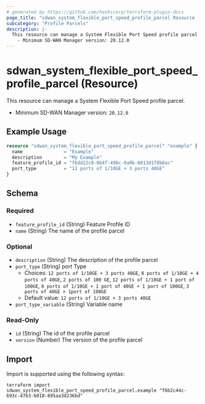 ```yaml
---
# generated by https://github.com/hashicorp/terraform-plugin-docs
page_title: "sdwan_system_flexible_port_speed_profile_parcel Resource - terraform-provider-sdwan"
subcategory: "Profile Parcels"
description: |-
  This resource can manage a System Flexible Port Speed profile parcel.
    - Minimum SD-WAN Manager version: 20.12.0
---
```


# sdwan_system_flexible_port_speed_profile_parcel (Resource)

This resource can manage a System Flexible Port Speed profile parcel.
  - Minimum SD-WAN Manager version: `20.12.0`

## Example Usage

```terraform
resource "sdwan_system_flexible_port_speed_profile_parcel" "example" {
  name               = "Example"
  description        = "My Example"
  feature_profile_id = "f6dd22c8-0b4f-496c-9a0b-6813d1f8b8ac"
  port_type          = "12 ports of 1/10GE + 3 ports 40GE"
}
```

<!-- schema generated by tfplugindocs -->
## Schema

### Required

- `feature_profile_id` (String) Feature Profile ID
- `name` (String) The name of the profile parcel

### Optional

- `description` (String) The description of the profile parcel
- `port_type` (String) port Type
  - Choices: `12 ports of 1/10GE + 3 ports 40GE`, `8 ports of 1/10GE + 4 ports of 40GE`, `2 ports of 100 GE`, `12 ports of 1/10GE + 1 port of 100GE`, `8 ports of 1/10GE + 1 port of 40GE + 1 port of 100GE`, `3 ports of 40GE + 1port of 100GE`
  - Default value: `12 ports of 1/10GE + 3 ports 40GE`
- `port_type_variable` (String) Variable name

### Read-Only

- `id` (String) The id of the profile parcel
- `version` (Number) The version of the profile parcel

## Import

Import is supported using the following syntax:

```shell
terraform import sdwan_system_flexible_port_speed_profile_parcel.example "f6b2c44c-693c-4763-b010-895aa3d236bd"
```
